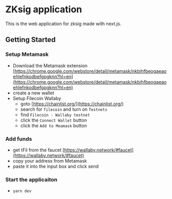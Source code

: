 # ZKsig application

This is the web application for zksig made with next.js.

## Getting Started

### Setup Metamask

- Download the Metamask extension [https://chrome.google.com/webstore/detail/metamask/nkbihfbeogaeaoehlefnkodbefgpgknn?hl=en](https://chrome.google.com/webstore/detail/metamask/nkbihfbeogaeaoehlefnkodbefgpgknn?hl=en)
- create a new wallet
- Setup Filecoin Wallaby 
  - goto [https://chainlist.org/](https://chainlist.org/)
  - search for `filecoin` and turn on `Testnets`
  - find `Filecoin - Wallaby testnet`
  - click the `Connect Wallet` button
  - click the `Add to Meamask` button

### Add funds

- get tFil from the faucet [https://wallaby.network/#faucet](https://wallaby.network/#faucet)
- copy your address from Metamask
- paste it into the input box and click send

### Start the applicaiton

- `yarn dev`
